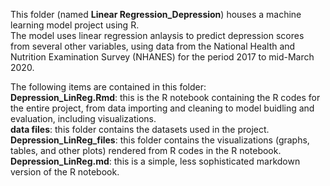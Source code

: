 This folder (named **Linear Regression_Depression**) houses a machine learning model project using R.  
The model uses linear regression anlaysis to predict depression scores from several other variables, using data from the National Health and Nutrition Examination Survey (NHANES) for the period 2017 to mid-March 2020.

The following items are contained in this folder:  
**Depression_LinReg.Rmd**: this is the R notebook containing the R codes for the entire project, from data importing and cleaning to model buidling and evaluation, including visualizations.  
**data files**: this folder contains the datasets used in the project.  
**Depression_LinReg_files**: this folder contains the visualizations (graphs, tables, and other plots) rendered from R codes in the R notebook.  
**Depression_LinReg.md**: this is a simple, less sophisticated markdown version of the R notebook. 
